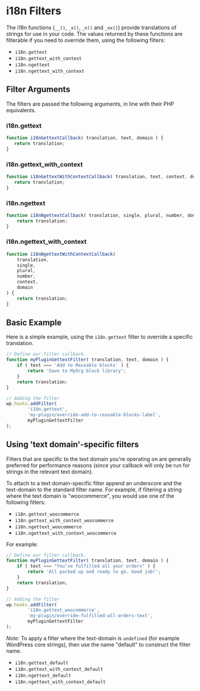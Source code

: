 # i18n Filters

The i18n functions (`__()`, `_x()`, `_n()` and `_nx()`) provide translations of strings for use in your code. The values returned by these functions are filterable if you need to override them, using the following filters:

- `i18n.gettext`
- `i18n.gettext_with_context`
- `i18n.ngettext`
- `i18n.ngettext_with_context`

## Filter Arguments

The filters are passed the following arguments, in line with their PHP equivalents.

### i18n.gettext

```jsx
function i18nGettextCallback( translation, text, domain ) {
   return translation; 
}
```

### i18n.gettext_with_context

```jsx
function i18nGettextWithContextCallback( translation, text, context, domain ) {
   return translation; 
}
```

### i18n.ngettext

```jsx
function i18nNgettextCallback( translation, single, plural, number, domain ) {
	return translation;
}
````

### i18n.ngettext_with_context

```jsx
function i18nNgettextWithContextCallback(
	translation,
	single,
	plural,
	number,
	context,
	domain
) {
	return translation;
}
````

## Basic Example

Here is a simple example, using the `i18n.gettext` filter to override a specific translation.

```jsx
// Define our filter callback.
function myPluginGettextFilter( translation, text, domain ) {
	if ( text === 'Add to Reusable blocks' ) {
		return 'Save to MyOrg block library';
	}
	return translation;
}

// Adding the filter
wp.hooks.addFilter(
		'i18n.gettext',
		'my-plugin/override-add-to-reusable-blocks-label',
		myPluginGettextFilter
);
```

## Using 'text domain'-specific filters

Filters that are specific to the text domain you're operating on are generally preferred for performance reasons (since your callback will only be run for strings in the relevant text domain). 

To attach to a text domain-specific filter append an underscore and the text-domain to the standard filter name. For example, if filtering a string where the text domain is "woocommerce", you would use one of the following filters:

- `i18n.gettext_woocommerce`
- `i18n.gettext_with_context_woocommerce`
- `i18n.ngettext_woocommerce`
- `i18n.ngettext_with_context_woocommerce`

For example:

```jsx
// Define our filter callback.
function myPluginGettextFilter( translation, text, domain ) {
	if ( text === "You’ve fulfilled all your orders" ) {
		return 'All packed up and ready to go. Good job!';
	}
	return translation;
}

// Adding the filter
wp.hooks.addFilter(
		'i18n.gettext_woocommerce',
		'my-plugin/override-fulfilled-all-orders-text',
		myPluginGettextFilter
);
```

*Note*: To apply a filter where the text-domain is `undefined` (for example WordPress core strings), then use the name "default" to construct the filter name. 

- `i18n.gettext_default`
- `i18n.gettext_with_context_default`
- `i18n.ngettext_default`
- `i18n.ngettext_with_context_default`
